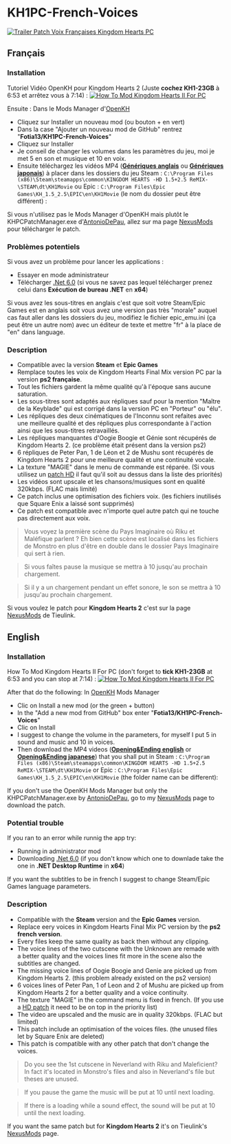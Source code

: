 # KH1PC-French-Voices

[![Trailer Patch Voix Françaises Kingdom Hearts PC](https://img.youtube.com/vi/3_BoDyVT35Q/0.jpg)](https://www.youtube.com/watch?v=3_BoDyVT35Q "Trailer Patch Voix Françaises Kingdom Hearts PC")

## Français
### Installation
Tutoriel Vidéo OpenKH pour Kingdom Hearts 2 (Juste **cochez KH1-23GB** à 6:53 et arrêtez vous à 7:14) : [![How To Mod Kingdom Hearts II For PC](https://img.youtube.com/vi/Yz3K5zyog_U/0.jpg)](https://www.youtube.com/watch?v=Yz3K5zyog_U "How To Mod Kingdom Hearts II For PC")

Ensuite :
 Dans le Mods Manager d'[OpenKH](https://github.com/OpenKH/OpenKh/releases/lastest)
 - Cliquez sur Installer un nouveau mod (ou bouton + en vert)
 - Dans la case "Ajouter un nouveau mod de GitHub" rentrez "**Fotia13/KH1PC-French-Voices**"
 - Cliquez sur Installer
 - Je conseil de changer les volumes dans les paramètres du jeu, moi je met 5 en son et musique et 10 en voix.
 - Ensuite téléchargez les vidéos MP4 ([**Génériques anglais**](https://mega.nz/folder/IHMjDSTT#QIGWremS8POPGApcbB2mBg) ou [**Génériques japonais**](https://mega.nz/folder/wGETnKaQ#hlEW1x7dLEggSL9ZU7ZxhQ)) à placer dans les dossiers du jeu Steam : `C:\Program Files (x86)\Steam\steamapps\common\KINGDOM HEARTS -HD 1.5+2.5 ReMIX-\STEAM\dt\KH1Movie` ou Epic : `C:\Program Files\Epic Games\KH_1.5_2.5\EPIC\en\KH1Movie` (le nom du dossier peut être différent) :
 
 Si vous n'utilisez pas le Mods Manager d'OpenKH mais plutôt le KHPCPatchManager.exe d'[AntonioDePau](https://github.com/AntonioDePau/KHPCPatchManager/releases/lastest), allez sur ma page [NexusMods](https://www.nexusmods.com/kingdomheartsfinalmix/mods/123) pour télécharger le patch.

### Problèmes potentiels
Si vous avez un problème pour lancer les applications :
 - Essayer en mode administrateur
 - Télécharger [.Net 6.0](https://dotnet.microsoft.com/download/dotnet/6.0) (si vous ne savez pas lequel télécharger prenez celui dans **Exécution de bureau .NET** en **x64**)

Si vous avez les sous-titres en anglais c'est que soit votre Steam/Epic Games est en anglais soit vous avez une version pas très "morale" auquel cas faut aller dans les dossiers du jeu, modifiez le fichier epic_emu.ini (ça peut être un autre nom) avec un éditeur de texte et mettre "fr" à la place de "en" dans language.

### Description
 - Compatible avec la version **Steam** et **Epic Games**
 - Remplace toutes les voix de Kingdom Hearts Final Mix version PC par la version **ps2 française**.
 - Tout les fichiers gardent la même qualité qu'à l'époque sans aucune saturation.
 - Les sous-titres sont adaptés aux répliques sauf pour la mention "Maître de la Keyblade" qui est corrigé dans la version PC en "Porteur" ou "élu".
 - Les répliques des deux cinématiques de l'Inconnu sont refaites avec une meilleure qualité et des répliques plus correspondante à l'action ainsi que les sous-titres retravaillés.
 - Les répliques manquantes d'Oogie Boogie et Génie sont récupérés de Kingdom Hearts 2. (ce problème était présent dans la version ps2)
 - 6 répliques de Peter Pan, 1 de Léon et 2 de Mushu sont récupérés de Kingdom Hearts 2 pour une meilleure qualité et une continuité vocale.
 - La texture "MAGIE" dans le menu de commande est réparée. (Si vous utilisez un [patch HD](https://www.nexusmods.com/kingdomheartsfinalmix/mods/4) il faut qu'il soit au dessus dans la liste des priorités)
 - Les vidéos sont upscale et les chansons/musiques sont en qualité 320kbps. (FLAC mais limité)
 - Ce patch inclus une optimisation des fichiers voix. (les fichiers inutilisés que Square Enix a laissé sont supprimés)
 - Ce patch est compatible avec n'importe quel autre patch qui ne touche pas directement aux voix.
 
 > Vous voyez la première scène du Pays Imaginaire où Riku et Maléfique parlent ? Eh bien cette scène est localisé dans les fichiers de Monstro en plus d'être en double dans le dossier Pays Imaginaire qui sert à rien.

 > Si vous faîtes pause la musique se mettra à 10 jusqu'au prochain chargement.

 > Si il y a un chargement pendant un effet sonore, le son se mettra à 10 jusqu'au prochain chargement.

Si vous voulez le patch pour **Kingdom Hearts 2** c'est sur la page [NexusMods](https://www.nexusmods.com/kingdomhearts2finalmix/mods/34) de Tieulink.

 
## English
### Installation
How To Mod Kingdom Hearts II For PC (don't forget to **tick KH1-23GB** at 6:53 and you can stop at 7:14) : [![How To Mod Kingdom Hearts II For PC](https://img.youtube.com/vi/Yz3K5zyog_U/0.jpg)](https://www.youtube.com/watch?v=Yz3K5zyog_U "How To Mod Kingdom Hearts II For PC")

After that do the following:
 In [OpenKH](https://github.com/OpenKH/OpenKh/releases/lastest) Mods Manager
 - Clic on Install a new mod (or the green + button)
 - In the "Add a new mod from GitHub" box enter "**Fotia13/KH1PC-French-Voices**"
 - Clic on Install
 - I suggest to change the volume in the parameters, for myself I put 5 in sound and music and 10 in voices.
 - Then download the MP4 videos ([**Opening&Ending english**](https://mega.nz/folder/IHMjDSTT#QIGWremS8POPGApcbB2mBg) or [**Opening&Ending japanese**](https://mega.nz/folder/wGETnKaQ#hlEW1x7dLEggSL9ZU7ZxhQ)) that you shall put in Steam : `C:\Program Files (x86)\Steam\steamapps\common\KINGDOM HEARTS -HD 1.5+2.5 ReMIX-\STEAM\dt\KH1Movie` or Epic : `C:\Program Files\Epic Games\KH_1.5_2.5\EPIC\en\KH1Movie` (the folder name can be different):

 If you don't use the OpenKH Mods Manager but only the KHPCPatchManager.exe by [AntonioDePau](https://github.com/AntonioDePau/KHPCPatchManager/releases/lastest), go to my [NexusMods](https://www.nexusmods.com/kingdomheartsfinalmix/mods/123) page to download the patch.

### Potential trouble
If you ran to an error while runnig the app try:
- Running in administrator mod
- Downloading [.Net 6.0](https://dotnet.microsoft.com/download/dotnet/6.0) (if you don't know which one to downlade take the one in **.NET Desktop Runtime** in **x64**)

If you want the subtitles to be in french I suggest to change Steam/Epic Games language parameters.

### Description
 - Compatible with the **Steam** version and the **Epic Games** version.
 - Replace eery voices in Kingdom Hearts Final Mix PC version by the **ps2 french version**.
 - Every files keep the same quality as back then without any clipping.
 - The voice lines of the two cutscene with the Unknown are remade with a better quality and the voices lines fit more in the scene also the subtitles are changed.
 - The missing voice lines of Oogie Boogie and Genie are picked up from Kingdom Hearts 2. (this problem already existed on the ps2 version)
 - 6 voices lines of Peter Pan, 1 of Leon and 2 of Mushu are picked up from Kingdom Hearts 2 for a better quality and a voice continuity.
 - The texture "MAGIE" in the command menu is fixed in french. (If you use a [HD patch](https://www.nexusmods.com/kingdomheartsfinalmix/mods/4) it need to be on top in the priority list)
 - The video are upscaled and the music are in quality 320kbps. (FLAC but limited)
 - This patch include an optimisation of the voices files. (the unused files let by Square Enix are deleted)
 - This patch is compatible with any other patch that don't change the voices.
 
 > Do you see the 1st cutscene in Neverland with Riku and Maleficient? In fact it's located in Monstro's files and also in Neverland's file but theses are unused.

 > If you pause the game the music will be put at 10 until next loading.

 > If there is a loading while a sound effect, the sound will be put at 10 until the next loading.

If you want the same patch but for **Kingdom Hearts 2** it's on Tieulink's [NexusMods](https://www.nexusmods.com/kingdomhearts2finalmix/mods/34) page.
